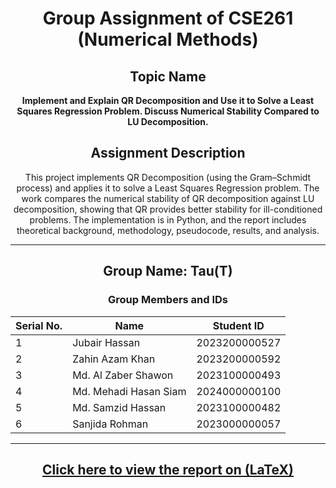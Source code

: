 # <div align="center">Group Assignment of CSE261 (Numerical Methods)</div>

## <div align="center">Topic Name</div>  
<div align="center"><b>Implement and Explain QR Decomposition and Use it to Solve a Least Squares Regression Problem. Discuss Numerical Stability Compared to LU Decomposition.</b></div>  

## <div align="center">Assignment Description</div>
<div align="center">
This project implements QR Decomposition (using the Gram–Schmidt process) and applies it to solve a Least Squares Regression problem. The work compares the numerical stability of QR decomposition against LU decomposition, showing that QR provides better stability for ill-conditioned problems. The implementation is in Python, and the report includes theoretical background, methodology, pseudocode, results, and analysis.
</div>

---

## <div align="center">Group Name: Tau(T)</div>

<div align="center">

### Group Members and IDs  

| Serial No. | Name                   | Student ID      |
|------------|------------------------|-----------------|
| 1          | Jubair Hassan          | 2023200000527   |
| 2          | Zahin Azam Khan        | 2023200000592   |
| 3          | Md. Al Zaber Shawon    | 2023100000493   |
| 4          | Md. Mehadi Hasan Siam  | 2024000000100   |
| 5          | Md. Samzid Hassan      | 2023100000482   |
| 6          | Sanjida Rohman         | 2023000000057   |

</div>

---

## <div align="center">[Click here to view the report on (LaTeX)](https://www.overleaf.com/read/gytsgwghkjkk#2a40ed)</div>


